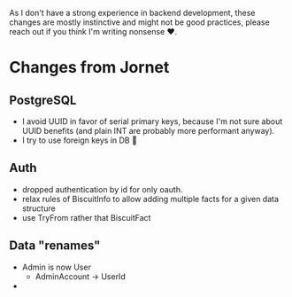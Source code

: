 As I don't have a strong experience in backend development, 
these changes are mostly instinctive and might not be good practices, 
please reach out if you think I'm writing nonsense :heart:.

# Changes from Jornet

## PostgreSQL

- I avoid UUID in favor of serial primary keys, because I'm not sure about UUID benefits (and plain INT are probably more performant anyway).
- I try to use foreign keys in DB :shrug:

## Auth

- dropped authentication by id for only oauth.
- relax rules of BiscuitInfo to allow adding multiple facts for a given data structure
- use TryFrom rather that BiscuitFact

## Data "renames"

- Admin is now User
  - AdminAccount -> UserId
- 